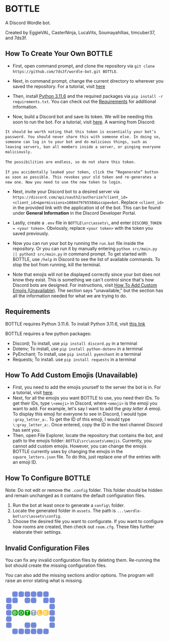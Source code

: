 # BOTTLE

A Discord Wordle bot.

Created by EggieVAL, CasterNinja, LucaVits, SoumayahIlias, timcuber37, and 7ds3f.

## How To Create Your Own BOTTLE
- First, open command prompt, and clone the repository via `git clone https://github.com/7ds3f/wordle-bot.git BOTTLE`.

- Next, in command prompt, change the current directory to wherever you saved the repository. For a tutorial, visit [here](https://www.howtogeek.com/659411/how-to-change-directories-in-command-prompt-on-windows-10/)

- Then, install [Python 3.11.6](https://www.python.org/downloads/release/python-3116/) and the required packages via `pip install -r requirements.txt`. You can check out the [Requirements](#requirements) for additional information.

- Now, build a Discord bot and save its token. We will be needing this soon to run the bot. For a tutorial, visit [here](https://discordgsm.com/guide/how-to-get-a-discord-bot-token). A warning from Discord:

```
It should be worth noting that this token is essentially your bot’s password. You should never share this with someone else. In doing so, someone can log in to your bot and do malicious things, such as leaving servers, ban all members inside a server, or pinging everyone maliciously.

The possibilities are endless, so do not share this token.

If you accidentally leaked your token, click the “Regenerate” button as soon as possible. This revokes your old token and re-generates a new one. Now you need to use the new token to login.
```

- Next, invite your Discord bot to a desired server via `https://discord.com/api/oauth2/authorize?client_id=<client_id>&permissions=1084479765584&scope=bot`. Replace `<client_id>` in the provided link with the application id of the bot. This can be found under **General Information** in the Discord Developer Portal.

- Lastly, create a `.env` file in `BOTTLE\src\assets\`, and enter `DISCORD_TOKEN = <your token>`. Obviously, replace `<your token>` with the token you saved previously.

- Now you can run your bot by running the `run.bat` file inside the repository. Or you can run it by manually entering `python src/main.py || python3 src/main.py` in command prompt. To get started with BOTTLE, use `/help` in Discord to see the list of available commands. To stop the bot from running, kill the terminal.

- Note that emojis will not be displayed correctly since your bot does not know they exist. This is something we can't control since that's how Discord bots are designed. For instructions, visit [How To Add Custom Emojis (Unavailable)](#how-to-add-custom-emojis-unavailable). The section says "unavailable," but the section has all the information needed for what we are trying to do.



## Requirements
BOTTLE requires Python 3.11.6. To install Python 3.11.6, visit [this link](https://www.python.org/downloads/release/python-3116/)

BOTTLE requires a few python packages:
- Discord; To install, use `pip install discord.py` in a terminal
- Dotenv; To install, use `pip install python-dotenv` in a terminal
- PyEnchant; To install, use `pip install pyenchant` in a terminal
- Requests; To install. use `pip install requests` in a terminal



## How To Add Custom Emojis (Unavailable)
- First, you need to add the emojis yourself to the server the bot is in. For a tutorial, visit [here](https://support.discord.com/hc/en-us/articles/360036479811-Custom-Emojis#:~:text=To%20upload%20custom%20emojis%2C%20choose,to%20upload%20a%20custom%20emoji.).
- Next, for all the emojis you want BOTTLE to use, you need their IDs. To get their IDs, type `\<emoji>` in Discord, where `<emoji>` is the emoji you want to add. For example, let's say I want to add the *gray letter A* emoji. To display this emoji for everyone to see in Discord, I would type `:gray_letter_a:`. To get the ID of this emoji, I would type `\:gray_letter_a:`. Once entered, copy the ID in the text channel Discord has sent you.
- Then, open File Explorer, locate the repository that contains the bot, and path to the emojis folder: `BOTTLE\src\assets\emojis`. Currently, you cannot add custom emojis. However, you can change the emojis BOTTLE currently uses by changing the emojis in the `square_letters.json` file. To do this, just replace one of the entries with an emoji ID.



## How To Configure BOTTLE
Note: Do not edit or remove the `.config` folder. This folder should be hidden and remain unchanged as it contains the default configuration files.

1. Run the bot at least once to generate a `config\` folder.
2. Locate the generated folder in `assets`. The path is `...\wordle-bot\src\assets\config`.
3. Choose the desired file you want to configurate. If you want to configure how rooms are created, then check out `room.cfg`. These files further elaborate their settings.



## Invalid Configuration Files
You can fix any invalid configuration files by deleting them. Re-running the bot should create the missing configuration files.

You can also add the missing sections and/or options. The program will raise an error stating what is missing.

<img src="./src/assets/bottle.png" alt="Bottle Logo" width="160"/>
